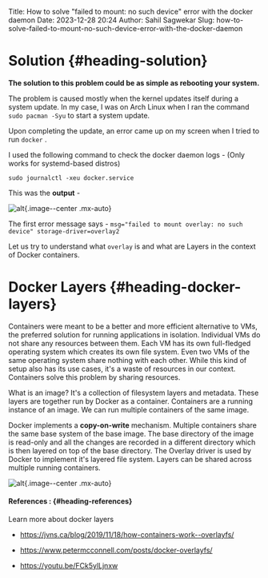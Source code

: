 Title: How to solve "failed to mount: no such device" error with the docker daemon
Date: 2023-12-28 20:24
Author: Sahil Sagwekar
Slug: how-to-solve-failed-to-mount-no-such-device-error-with-the-docker-daemon

Solution {#heading-solution}
========

**The solution to this problem could be as simple as rebooting your system.**

The problem is caused mostly when the kernel updates itself during a system update. In my case, I was on Arch Linux when I ran the command `sudo pacman -Syu` to start a system update.

Upon completing the update, an error came up on my screen when I tried to run `docker` .

I used the following command to check the docker daemon logs - (Only works for systemd-based distros)

    sudo journalctl -xeu docker.service

This was the **output** -

![alt](https://cdn.hashnode.com/res/hashnode/image/upload/v1703598770959/abade4a3-c9dc-419d-b89b-b2289e59949c.png){.image--center .mx-auto}

The first error message says - `msg="failed to mount overlay: no such device" storage-driver=overlay2`

Let us try to understand what `overlay` is and what are Layers in the context of Docker containers.

Docker Layers {#heading-docker-layers}
=============

Containers were meant to be a better and more efficient alternative to VMs, the preferred solution for running applications in isolation. Individual VMs do not share any resources between them. Each VM has its own full-fledged operating system which creates its own file system. Even two VMs of the same operating system share nothing with each other. While this kind of setup also has its use cases, it's a waste of resources in our context. Containers solve this problem by sharing resources.

What is an image? It's a collection of filesystem layers and metadata. These layers are together run by Docker as a container. Containers are a running instance of an image. We can run multiple containers of the same image.

Docker implements a **copy-on-write** mechanism. Multiple containers share the same base system of the base image. The base directory of the image is read-only and all the changes are recorded in a different directory which is then layered on top of the base directory. The Overlay driver is used by Docker to implement it's layered file system. Layers can be shared across multiple running containers.

![alt](https://cdn.hashnode.com/res/hashnode/image/upload/v1703792704561/f1a4cdf8-1f5d-4fba-a2e0-26403830724f.png){.image--center .mx-auto}

#### References : {#heading-references}

Learn more about docker layers

-   <https://jvns.ca/blog/2019/11/18/how-containers-work--overlayfs/>

-   <https://www.petermcconnell.com/posts/docker-overlayfs/>

-   <https://youtu.be/FCk5ylLjnxw>
